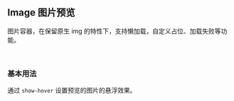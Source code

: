 <div class="demo-header">
<p class="overviewicon">
  <span class="wapi-ui-alert"/>
</p>

## Image 图片预览

<nova-uxlink widget-name="Image"></nova-uxlink>

图片容器，在保留原生 img 的特性下，支持懒加载，自定义占位、加载失败等功能。

<br />
</div>

### 基本用法

通过 `show-hover` 设置预览的图片的悬浮效果。

<nova-demo-view link="image/show-hover.vue"></nova-demo-view>

 <br />

<nova-attributes link="image"></nova-attributes>

